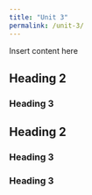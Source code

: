 ```yaml
---
title: "Unit 3"
permalink: /unit-3/
---
```


Insert content here

## Heading 2

### Heading 3

## Heading 2

### Heading 3

### Heading 3